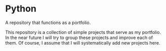# Python
A repository that functions as a portfolio.

This repository is a collection of simple projects that serve as my portfolio. In the near future I will try to group these projects and improve each of them.
Of course, I assume that I will systematically add new projects here.
